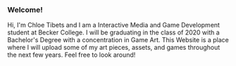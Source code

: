 ### Welcome!
Hi, I'm Chloe Tibets and I am a Interactive Media and Game Development student at Becker College. I will be graduating in the class of 2020 with a Bachelor's Degree with a concentration in Game Art. This Website is a place where I will upload some of my art pieces, assets, and games throughout the next few years. Feel free to look around!